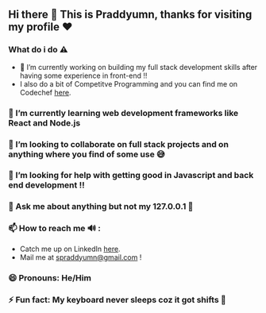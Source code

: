 ## Hi there 👋 This is Praddyumn, thanks for visiting my profile ❤️


### What do i do ⚠️
+ 🔭 I’m currently working on building my full stack development skills after having some experience in front-end !! 
+ I also do a bit of Competitve Programming and you can find me on Codechef [here](https://www.codechef.com/users/praddyumn).

###  🌱 I’m currently learning web development frameworks like React and Node.js

### 👯 I’m looking to collaborate on full stack projects and on anything where you find of some use 😅

### 🤔 I’m looking for help with getting good in Javascript and back end development !!

### 💬 Ask me about anything but not my 127.0.0.1 🤫

### 📫 How to reach me 🔊 : 
+ Catch me up on LinkedIn [here](https://www.linkedin.com/in/praddyumnshukla/).
+ Mail me at spraddyumn@gmail.com !

### 😄 Pronouns: He/Him

### ⚡ Fun fact: My keyboard never sleeps coz it got shifts 🥱

